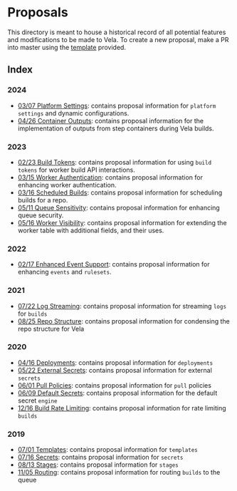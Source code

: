 # Proposals

This directory is meant to house a historical record of all potential features and modifications to be made to Vela.
To create a new proposal, make a PR into master using the [template](https://github.com/go-vela/community/blob/master/.github/PULL_REQUEST_TEMPLATE/proposal.md) provided.

## Index

### 2024

- [03/07 Platform Settings](2024/03-07_platform-settings.md): contains proposal information for `platform settings` and dynamic configurations.
- [04/26 Container Outputs](2024/04-26_container-outputs.md): contains proposal information for the implementation of outputs from step containers during Vela builds.

### 2023

- [02/23 Build Tokens](2023/02-23_build-tokens.md): contains proposal information for using `build tokens` for worker build API interactions.
- [03/15 Worker Authentication](2023/03-15_worker-auth.md): contains proposal information for enhancing worker authentication.
- [03/16 Scheduled Builds](2023/03-16_scheduled-builds.md): contains proposal information for scheduling builds for a repo.
- [05/11 Queue Sensitivity](2023/05-11_queue-sensitivity.md): contains proposal information for enhancing queue security.
- [05/16 Worker Visibility](2023/05_16_worker_visibility.md): contains proposal information for extending the worker table with additional fields, and their uses.

### 2022

- [02/17 Enhanced Event Support](2022/02-17_enhanced-event-support.md): contains proposal information for enhancing `events` and `rulesets`.

### 2021

- [07/22 Log Streaming](2021/07-22_log-streaming.md): contains proposal information for streaming `logs` for `builds`
- [08/25 Repo Structure](2021/08-25_repo-structure.md): contains proposal information for condensing the repo structure for Vela

### 2020

- [04/16 Deployments](2020/04-16_deployments.md): contains proposal information for `deployments`
- [05/22 External Secrets](2020/05-22_external-secrets.md): contains proposal information for external `secrets`
- [06/01 Pull Policies](2020/06-01_pull-policy.md): contains proposal information for `pull` policies
- [06/09 Default Secrets](2020/06-01_default-secrets.md): contains proposal information for the default secret `engine`
- [12/16 Build Rate Limiting](2020/12-16_rate-limiting.md): contains proposal information for rate limiting `builds`

### 2019

- [07/01 Templates](2019/07-01_templates.md): contains proposal information for `templates`
- [07/16 Secrets](2019/07-16_secrets.md): contains proposal information for `secrets`
- [08/13 Stages](2019/08-13_stages.md): contains proposal information for `stages`
- [11/05 Routing](2019/11-05_routing.md): contains proposal information for routing `builds` to the queue
